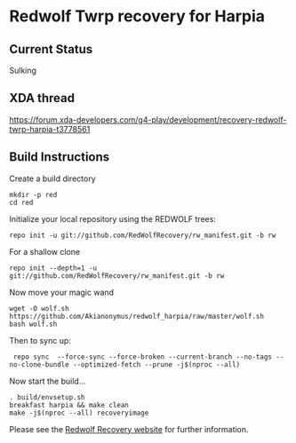 
Redwolf Twrp recovery for Harpia
=====================================

Current Status
--------------

Sulking
	
XDA thread
--------

https://forum.xda-developers.com/g4-play/development/recovery-redwolf-twrp-harpia-t3778561

Build Instructions
------------------
Create a build directory

	mkdir -p red
	cd red

Initialize your local repository using the REDWOLF trees:
     
	repo init -u git://github.com/RedWolfRecovery/rw_manifest.git -b rw

 For a shallow clone

	repo init --depth=1 -u git://github.com/RedWolfRecovery/rw_manifest.git -b rw

Now move your magic wand

	wget -O wolf.sh https://github.com/Akianonymus/redwolf_harpia/raw/master/wolf.sh	
	bash wolf.sh

Then to sync up:

     repo sync  --force-sync --force-broken --current-branch --no-tags --no-clone-bundle --optimized-fetch --prune -j$(nproc --all)
     
Now start the build...

	. build/envsetup.sh 
	breakfast harpia && make clean
	make -j$(nproc --all) recoveryimage

Please see the [Redwolf Recovery website](https://redwolfrecovery.github.io/) for further information.
